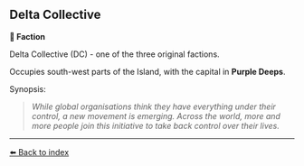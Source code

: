 ## Delta Collective

**🪪 Faction**

Delta Collective (DC) - one of the three original factions.

Occupies south-west parts of the Island, with the capital in **Purple Deeps**.

Synopsis:
> *While global organisations think they have everything under their control, a new movement is emerging. Across the world, more and more people join this initiative to take back control over their lives.*


----------
[⬅️ Back to index](../refs/#8bc0_s)
